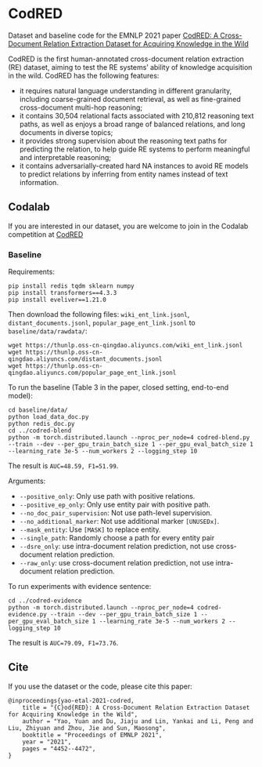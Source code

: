 # CodRED

Dataset and baseline code for the EMNLP 2021 paper [CodRED: A Cross-Document Relation Extraction Dataset for Acquiring Knowledge in the Wild](https://aclanthology.org/2021.emnlp-main.366/)

CodRED is the first human-annotated cross-document relation extraction (RE) dataset, aiming to test the RE systems’ ability of knowledge acquisition in the wild. CodRED has the following features: 
+ it requires natural language understanding in different granularity, including coarse-grained document retrieval, as well as fine-grained cross-document multi-hop reasoning; 
+ it contains 30,504 relational facts associated with 210,812 reasoning text paths, as well as enjoys a broad range of balanced relations, and long documents in diverse topics; 
+ it provides strong supervision about the reasoning text paths for predicting the relation, to help guide RE systems to perform meaningful and interpretable reasoning; 
+ it contains adversarially-created hard NA instances to avoid RE models to predict relations by inferring from entity names instead of text information.

## Codalab
If you are interested in our dataset, you are welcome to join in the Codalab competition at [CodRED](https://codalab.lisn.upsaclay.fr/competitions/3770)

### Baseline

Requirements:

```
pip install redis tqdm sklearn numpy
pip install transformers==4.3.3
pip install eveliver==1.21.0
```

<!-- 
apex need to be installed from GitHub:
```
git clone https://github.com/NVIDIA/apex
cd apex
python setup.py install
``` 
-->


Then download the following files: `wiki_ent_link.jsonl`, `distant_documents.jsonl`, `popular_page_ent_link.jsonl` to `baseline/data/rawdata/`:

```
wget https://thunlp.oss-cn-qingdao.aliyuncs.com/wiki_ent_link.jsonl
wget https://thunlp.oss-cn-qingdao.aliyuncs.com/distant_documents.jsonl
wget https://thunlp.oss-cn-qingdao.aliyuncs.com/popular_page_ent_link.jsonl
```

To run the baseline (Table 3 in the paper, closed setting, end-to-end model):

```
cd baseline/data/
python load_data_doc.py
python redis_doc.py
cd ../codred-blend
python -m torch.distributed.launch --nproc_per_node=4 codred-blend.py --train --dev --per_gpu_train_batch_size 1 --per_gpu_eval_batch_size 1 --learning_rate 3e-5 --num_workers 2 --logging_step 10
```

<!-- At least 4 GPUs are required -->
<!-- 
If you encounter
```
venv/lib/python3.7/site-packages/eveliver/trainer.py", line 322, in load_data
     train_dataset, dev_dataset, test_dataset = self.callback.load_data()
ValueError: not enough values to unpack (expected 3, got 2)
```
Try to delete test_dataset. 
-->


<!-- The result is `AUC=46.69, F1=51.03`. (by jiajudu)-->
<!-- The final result is at the end of the r/7/output/dev-stat-1.json file. -->
The result is `AUC=48.59, F1=51.99`.

Arguments:

* `--positive_only`: Only use path with positive relations.
* `--positive_ep_only`: Only use entity pair with positive path.
* `--no_doc_pair_supervision`: Not use path-level supervision.
* `--no_additional_marker`: Not use additional marker `[UNUSEDx]`.
* `--mask_entity`: Use `[MASK]` to replace entity.
* `--single_path`: Randomly choose a path for every entity pair
* `--dsre_only`: use intra-document relation prediction, not use cross-document relation prediction.
* `--raw_only`: use cross-document relation prediction, not use intra-document relation prediction.

To run experiments with evidence sentence:

```
cd ../codred-evidence
python -m torch.distributed.launch --nproc_per_node=4 codred-evidence.py --train --dev --per_gpu_train_batch_size 1 --per_gpu_eval_batch_size 1 --learning_rate 3e-5 --num_workers 2 --logging_step 10
```

<!-- evidence_train.json, evidence_dev.json and evidence_test.json are not released. -->
The result is `AUC=79.09, F1=73.76`.

## Cite
If you use the dataset or the code, please cite this paper:
```
@inproceedings{yao-etal-2021-codred,
    title = "{C}od{RED}: A Cross-Document Relation Extraction Dataset for Acquiring Knowledge in the Wild",
    author = "Yao, Yuan and Du, Jiaju and Lin, Yankai and Li, Peng and Liu, Zhiyuan and Zhou, Jie and Sun, Maosong",
    booktitle = "Proceedings of EMNLP 2021",
    year = "2021",
    pages = "4452--4472",
}
```
